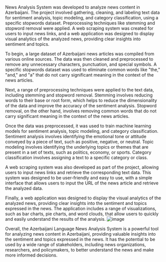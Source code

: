 News Analysis System was developed to analyze news content in Azerbaijani. The project involved gathering, cleaning, and labeling text data for sentiment analysis, topic modeling, and category classification, using a specific stopwords dataset. Preprocessing techniques like stemming and stopword removal were applied. A web scraping system was created for users to input news links, and a web application was designed to display visual analytics of the analyzed news, providing clear insights into sentiment and topics.

To begin, a large dataset of Azerbaijani news articles was compiled from various online sources. The data was then cleaned and preprocessed to remove any unnecessary characters, punctuation, and special symbols. A specific stopwords dataset was used to eliminate common words like "the," "and," and "a" that do not carry significant meaning in the context of the news articles.

Next, a range of preprocessing techniques were applied to the text data, including stemming and stopword removal. Stemming involves reducing words to their base or root form, which helps to reduce the dimensionality of the data and improve the accuracy of the sentiment analysis. Stopword removal, on the other hand, involves removing common words that do not carry significant meaning in the context of the news articles.

Once the data was preprocessed, it was used to train machine learning models for sentiment analysis, topic modeling, and category classification. Sentiment analysis involves identifying the emotional tone or attitude conveyed by a piece of text, such as positive, negative, or neutral. Topic modeling involves identifying the underlying topics or themes that are present in a set of texts, such as politics, economy, or sports. Category classification involves assigning a text to a specific category or class.


A web scraping system was also developed as part of the project, allowing users to input news links and retrieve the corresponding text data. This system was designed to be user-friendly and easy to use, with a simple interface that allows users to input the URL of the news article and retrieve the analyzed data.

Finally, a web application was designed to display the visual analytics of the analyzed news, providing clear insights into the sentiment and topics expressed in the news. The application includes a range of visualizations, such as bar charts, pie charts, and word clouds, that allow users to quickly and easily understand the results of the analysis.
![image](https://github.com/tifosiai/aznlp/assets/87927314/b856ceb8-ad26-45e8-beb8-2da3ebe5e21b)

Overall, the Azerbaijani Language News Analysis System is a powerful tool for analyzing news content in Azerbaijani, providing valuable insights into the sentiment and topics expressed in the news. It has the potential to be used by a wide range of stakeholders, including news organizations, researchers, and policymakers, to better understand the news and make more informed decisions.
